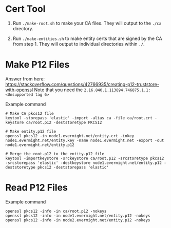 
# Cert Tool


1. Run `./make-root.sh` to make your CA files. They will output to the `./ca` directory.

2. Run `./make-entities.sh` to make entity certs that are signed by the CA from step 1.  They will output to individual directories within `./`.


# Make P12 Files

Answer from here: https://stackoverflow.com/questions/42766935/creating-p12-truststore-with-openssl
Note that you need the `2.16.840.1.113894.746875.1.1: <Unsupported tag 6>`

Example command

```
# Make CA pkcs12 file
keytool -storepass 'elastic' -import -alias ca -file ca/root.crt -keystore ca/root.p12 -deststoretype PKCS12

# Make entity.p12 file
openssl pkcs12 -in node1.evermight.net/entity.crt -inkey node1.evermight.net/entity.key -name node1.evermight.net -export -out node1.evermight.net/entity.p12

# Merge the root.p12 to the entity.p12 file
keytool -importkeystore -srckeystore ca/root.p12 -srcstoretype pkcs12 -srcstorepass 'elastic' -destkeystore node1.evermight.net/entity.p12 -deststoretype pkcs12 -deststorepass 'elastic'
```


# Read P12 Files


Example command

```
openssl pkcs12 -info -in ca/root.p12 -nokeys
openssl pkcs12 -info -in node1.evermight.net/entity.p12 -nokeys
openssl pkcs12 -info -in node2.evermight.net/entity.p12 -nokeys
```
